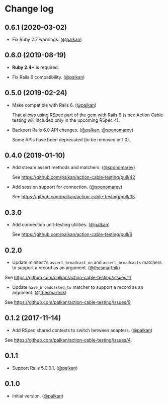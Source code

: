 # Change log

## 0.6.1 (2020-03-02)

- Fix Ruby 2.7 warnings. ([@palkan][])

## 0.6.0 (2019-08-19)

- **Ruby 2.4+** is required.

- Fix Rails 6 compatibility. ([@palkan][])

## 0.5.0 (2019-02-24)

- Make compatible with Rails 6. ([@palkan][])

  That allows using RSpec part of the gem with Rails 6
  (since Action Cable testing will included only in the upcoming RSpec 4).

- Backport Rails 6.0 API changes. ([@palkan][], [@sponomarev][])

  Some APIs have been deprecated (to be removed in 1.0).

## 0.4.0 (2019-01-10)

- Add stream assert methods and matchers. ([@sponomarev][])

  See https://github.com/palkan/action-cable-testing/pull/42

- Add session support for connection. ([@sponomarev][])

  See https://github.com/palkan/action-cable-testing/pull/35

## 0.3.0

- Add connection unit-testing utilities. ([@palkan][])

  See https://github.com/palkan/action-cable-testing/pull/6

## 0.2.0

- Update minitest's `assert_broadcast_on` and `assert_broadcasts` matchers to support a record as an argument. ([@thesmartnik][])

See https://github.com/palkan/action-cable-testing/issues/11

- Update `have_broadcasted_to` matcher to support a record as an argument. ([@thesmartnik][])

See https://github.com/palkan/action-cable-testing/issues/9

## 0.1.2 (2017-11-14)

- Add RSpec shared contexts to switch between adapters. ([@palkan][])

See https://github.com/palkan/action-cable-testing/issues/4.

## 0.1.1

- Support Rails 5.0.0.1. ([@palkan][])

## 0.1.0

- Initial version. ([@palkan][])

[@palkan]: https://github.com/palkan
[@thesmartnik]: https://github.com/thesmartnik
[@sponomarev]: https://github.com/sponomarev
